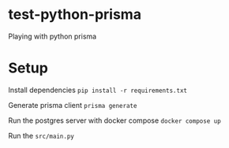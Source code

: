 # test-python-prisma
Playing with python prisma

# Setup
Install dependencies
```pip install -r requirements.txt```

Generate prisma client
```prisma generate```

Run the postgres server with docker compose
```docker compose up```

Run the `src/main.py`
